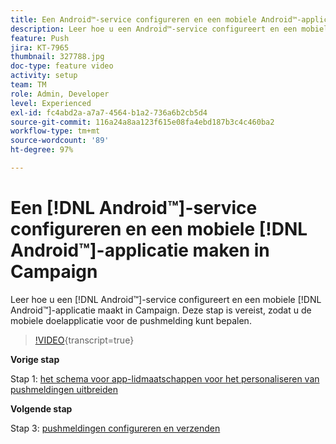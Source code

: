 ```yaml
---
title: Een Android™-service configureren en een mobiele Android™-applicatie maken in Campaign
description: Leer hoe u een Android™-service configureert en een mobiele Android™-applicatie maakt in Campaign.
feature: Push
jira: KT-7965
thumbnail: 327788.jpg
doc-type: feature video
activity: setup
team: TM
role: Admin, Developer
level: Experienced
exl-id: fc4abd2a-a7a7-4564-b1a2-736a6b2cb5d4
source-git-commit: 116a24a8aa123f615e08fa4ebd187b3c4c460ba2
workflow-type: tm+mt
source-wordcount: '89'
ht-degree: 97%

---
```


# Een [!DNL Android™]-service configureren en een mobiele [!DNL Android™]-applicatie maken in Campaign

Leer hoe u een [!DNL Android™]-service configureert en een mobiele [!DNL Android™]-applicatie maakt in Campaign. Deze stap is vereist, zodat u de mobiele doelapplicatie voor de pushmelding kunt bepalen.

>[!VIDEO](https://video.tv.adobe.com/v/327788?quality=12&learn=on){transcript=true}

**Vorige stap**

Stap 1: [het schema voor app-lidmaatschappen voor het personaliseren van pushmeldingen uitbreiden](/help/tutorial-get-started-with-push-notifications-for-android/extend-the-app-subscription-schema.md)

**Volgende stap**

Stap 3: [pushmeldingen configureren en verzenden](/help/tutorial-get-started-with-push-notifications-for-android/configure-and-send-push-notifications.md)
